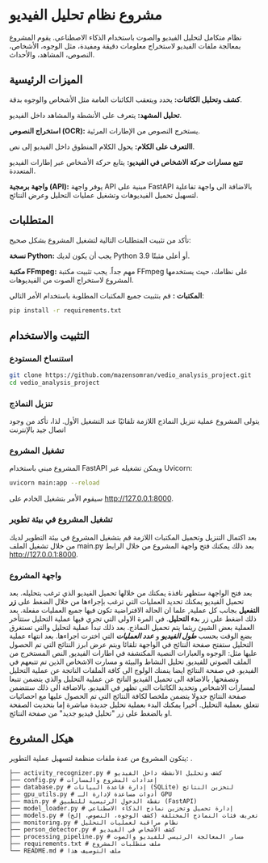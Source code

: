 # مشروع نظام تحليل الفيديو
نظام متكامل لتحليل الفيديو والصوت باستخدام الذكاء الاصطناعي. يقوم المشروع بمعالجة ملفات الفيديو لاستخراج معلومات دقيقة ومفيدة، مثل الوجوه، الأشخاص، النصوص، المشاهد، والأحداث.
## الميزات الرئيسية
**كشف وتحليل الكائنات:** يحدد ويتعقب الكائنات العامة مثل الأشخاص والوجوه بدقة.

**تحليل المشهد:** يتعرف على الأنشطة والمشاهد داخل الفيديو.

**استخراج النصوص (OCR):** يستخرج النصوص من الإطارات المرئية.

**االتعرف على الكلام:** يحول الكلام المنطوق داخل الفيديو إلى نص.

**تتبع مسارات حركة الاشخاص في الفيديو:** يتابع حركة الأشخاص عبر إطارات الفيديو المتعددة.

**واجهة برمجية (API):** يوفر واجهة API مبنية على FastAPI بالاضافة الى واجهة تفاعلية لتسهيل تحميل الفيديوهات وتشغيل عمليات التحليل وعرض النتائج.

## المتطلبات

تأكد من تثبيت المتطلبات التالية لتشغيل المشروع بشكل صحيح:

**نسخة Python:** يجب أن يكون لديك Python 3.9 أو أعلى مثبتًا.

**مكتبة FFmpeg:** مهم جداً. يجب تثبيت مكتبة FFmpeg على نظامك، حيث يستخدمها المشروع لاستخراج الصوت من الفيديوهات.

**المكتبات :** قم بتثبيت جميع المكتبات المطلوبة باستخدام الأمر التالي:

```bash
pip install -r requirements.txt
```

## التثبيت والاستخدام
### استنساخ المستودع 
```bash
git clone https://github.com/mazensomran/vedio_analysis_project.git
cd vedio_analysis_project
```
### تنزيل النماذج
يتولى المشروع عملية تنزيل النماذج اللازمة تلقائيًا عند التشغيل الأول. لذا، تأكد من وجود اتصال جيد بالإنترنت

### تشغيل المشروع
المشروع مبني باستخدام FastAPI ويمكن تشغيله عبر Uvicorn:
```bash
uvicorn main:app --reload
```
سيقوم الأمر بتشغيل الخادم على http://127.0.0.1:8000.
### تشغيل المشروع في بيئة تطوير
بعد اكتمال التنزيل وتحميل المكتبات اللازمة قم بتشغيل المشروع في بيئة التطوير لديك من خلال تشغيل الملف main.py بعد ذلك يمكنك فتح واجهة المشروع من خلال الرابط http://127.0.0.1:8000.

### واجهة المشروع
بعد فتح الواجهة ستظهر نافذة يمكنك من خلالها تحميل الفيديو الذي ترغب بتحليله. 
بعد تحميل الفيديو يمكنك تحديد العمليات التي ترغب بإجراءها من خلال الضغط على **زر التفعيل** بجانب كل عملية, علما ان الحالة الافتراضية تكون فيها جميع العمليات مفعلة. 
بعد ذلك  اضغط على زر ب**دء التحليل**. في المرة الاولى التي تجري فيها عملية التحليل ستتأخر العملية بعض الشيئ ريثما يتم تحميل النماذج.
بعد ذلك تبدأ عملية لتحليل والتي تستغرق بضع الوقت بحسب _**طول الفيديو**_ و _**عدد العمليات**_ التي اخترت اجراءها.
بعد انتهاء عملية التحليل ستفتح صفحة النتائج في الواجهة تلقائا ويتم عرض ابرز النتائج التي تم الحصول عليها مثل:
الوجوه والعبارات النصية المكتشفة في اطارات الفيديو, النص المستخرج من الملف الصوتي للفيديو, تحليل النشاط والبيئة و مسارت الاشخاص الذين تم تتبعهم في الفيديو.
في صفحة النتائج ايضا ينمنك الولوج الى كافة الملفات الناتجة عن عملية التحليل وتصفحها, بالاضافة الى تحميل الفيديو الناتج عن عملية التحليل والذي يتضمن تتبعا لمسارات الاشخاص وتحديد الكائنات التي تظهر في الفيديو. 
بالاضافة الى ذلك ستتضمن صفحة النتائج جدولا يتضمن ملخصا لكافة النتائج التي تم الحصول عليها مع احصائيات تتعلق بعملية التحليل.
أخيرا يمكنك البدء بعملية تحليل جديدة مباشرة إما بتحديث الصفحة او بالضغط على زر "تحليل فيديو جديد" من صفحة النتائج.
## هيكل المشروع
يتكون المشروع من عدة ملفات منظمة لتسهيل عملية التطوير:
.
```
├── activity_recognizer.py # كشف وتحليل الأنشطة داخل الفيديو
├── config.py # إعدادات المشروع والمسارات
├── database.py # إدارة قاعدة البيانات (SQLite) لتخزين النتائج
├── gpu_utils.py # أدوات مساعدة لإدارة الـ GPU
├── main.py # نقطة الدخول الرئيسية للتطبيق (FastAPI)
├── model_loader.py # إدارة تحميل وتخزين نماذج الذكاء الاصطناعي
├── models.py # تعريف فئات النماذج المختلفة (كشف الوجوه، النصوص، إلخ)
├── monitoring.py # نظام مراقبة لعمليات التحليل
├── person_detector.py # كشف الأشخاص في الفيديو
├── processing_pipeline.py # مسار المعالجة الرئيسي للفيديو والصوت
├── requirements.txt # ملف متطلبات المشروع
└── README.md # ملف التوصيف هذا
```
